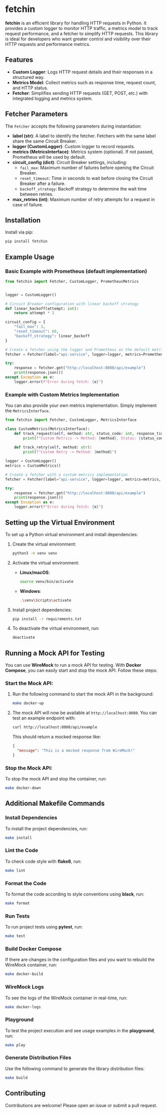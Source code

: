 
# fetchin

**fetchin** is an efficient library for handling HTTP requests in Python. It provides a custom logger to monitor HTTP traffic, a metrics model to track request performance, and a fetcher to simplify HTTP requests. This library is ideal for developers who want greater control and visibility over their HTTP requests and performance metrics.

## Features

- **Custom Logger**: Logs HTTP request details and their responses in a structured way.
- **Metrics Model**: Collect metrics such as response time, request count, and HTTP status.
- **Fetcher**: Simplifies sending HTTP requests (GET, POST, etc.) with integrated logging and metrics system.

## Fetcher Parameters

The `Fetcher` accepts the following parameters during instantiation:

- **label (str)**: A label to identify the fetcher. Fetchers with the same label share the same Circuit Breaker.
- **logger (CustomLogger)**: Custom logger to record requests.
- **metrics (MetricsInterface)**: Metrics system (optional). If not passed, Prometheus will be used by default.
- **circuit_config (dict)**: Circuit Breaker settings, including:
  - `fail_max`: Maximum number of failures before opening the Circuit Breaker.
  - `reset_timeout`: Time in seconds to wait before closing the Circuit Breaker after a failure.
  - `backoff_strategy`: Backoff strategy to determine the wait time between retries.
- **max_retries (int)**: Maximum number of retry attempts for a request in case of failure.

## Installation

Install via pip:

```bash
pip install fetchin
```

## Example Usage

### Basic Example with Prometheus (default implementation)

```python
from fetchin import Fetcher, CustomLogger, PrometheusMetrics


logger = CustomLogger()

# Circuit Breaker configuration with linear backoff strategy
def linear_backoff(attempt: int):
    return attempt * 2

circuit_config = {
    "fail_max": 3,
    "reset_timeout": 60,
    "backoff_strategy": linear_backoff
}

# Create a fetcher using the logger and Prometheus as the default metrics system
fetcher = Fetcher(label="api-service", logger=logger, metrics=PrometheusMetrics(), circuit_config=circuit_config, max_retries=5)

try:
    response = fetcher.get("http://localhost:8080/api/example")
    print(response.json())
except Exception as e:
    logger.error(f"Error during fetch: {e}")
```

### Example with Custom Metrics Implementation

You can also provide your own metrics implementation. Simply implement the `MetricsInterface`.

```python
from fetchin import Fetcher, CustomLogger, MetricsInterface

class CustomMetrics(MetricsInterface):
    def track_request(self, method: str, status_code: int, response_time: float):
        print(f"Custom Metrics -> Method: {method}, Status: {status_code}, Time: {response_time:.2f}s")
    
    def track_retry(self, method: str):
        print(f"Custom Retry -> Method: {method}")

logger = CustomLogger()
metrics = CustomMetrics()

# Create a fetcher with a custom metrics implementation
fetcher = Fetcher(label="api-service", logger=logger, metrics=metrics, max_retries=3)

try:
    response = fetcher.get("http://localhost:8080/api/example")
    print(response.json())
except Exception as e:
    logger.error(f"Error during fetch: {e}")
```

## Setting up the Virtual Environment

To set up a Python virtual environment and install dependencies:

1. Create the virtual environment:

   ```bash
   python3 -m venv venv
   ```

2. Activate the virtual environment:

   - **Linux/macOS**:
     ```bash
     source venv/bin/activate
     ```
   - **Windows**:
     ```bash
     .\venv\Scripts\activate
     ```

3. Install project dependencies:

   ```bash
   pip install -r requirements.txt
   ```

4. To deactivate the virtual environment, run:

   ```bash
   deactivate
   ```

## Running a Mock API for Testing

You can use **WireMock** to run a mock API for testing. With **Docker Compose**, you can easily start and stop the mock API. Follow these steps:

### Start the Mock API:

1. Run the following command to start the mock API in the background:

   ```bash
   make docker-up
   ```

2. The mock API will now be available at `http://localhost:8080`. You can test an example endpoint with:

   ```bash
   curl http://localhost:8080/api/example
   ```

   This should return a mocked response like:

   ```json
   {
     "message": "This is a mocked response from WireMock!"
   }
   ```

### Stop the Mock API:

To stop the mock API and stop the container, run:

```bash
make docker-down
```

## Additional Makefile Commands

### Install Dependencies

To install the project dependencies, run:

```bash
make install
```

### Lint the Code

To check code style with **flake8**, run:

```bash
make lint
```

### Format the Code

To format the code according to style conventions using **black**, run:

```bash
make format
```

### Run Tests

To run project tests using **pytest**, run:

```bash
make test
```

### Build Docker Compose

If there are changes in the configuration files and you want to rebuild the WireMock container, run:

```bash
make docker-build
```

### WireMock Logs

To see the logs of the WireMock container in real-time, run:

```bash
make docker-logs
```

### Playground

To test the project execution and see usage examples in the **playground**, run:

```bash
make play
```

### Generate Distribution Files

Use the following command to generate the library distribution files:

```bash
make build
```



## Contributing

Contributions are welcome! Please open an issue or submit a pull request.